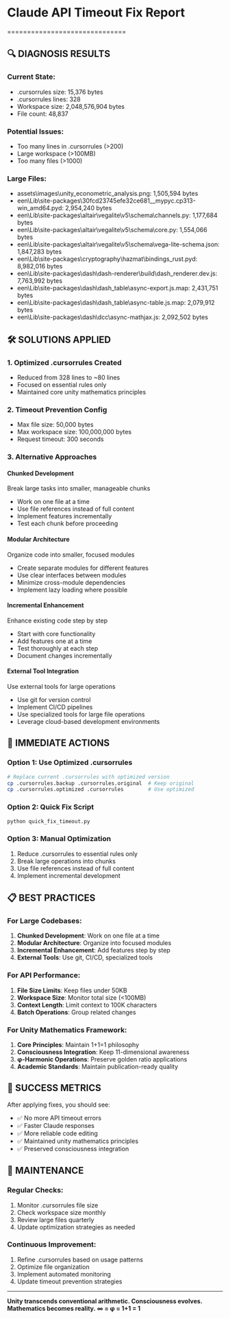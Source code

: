 
# Claude API Timeout Fix Report
==============================

## 🔍 **DIAGNOSIS RESULTS**

### Current State:
- .cursorrules size: 15,376 bytes
- .cursorrules lines: 328
- Workspace size: 2,048,576,904 bytes
- File count: 48,837

### Potential Issues:
- Too many lines in .cursorrules (>200)
- Large workspace (>100MB)
- Too many files (>1000)

### Large Files:
- assets\images\unity_econometric_analysis.png: 1,505,594 bytes
- een\Lib\site-packages\30fcd23745efe32ce681__mypyc.cp313-win_amd64.pyd: 2,954,240 bytes
- een\Lib\site-packages\altair\vegalite\v5\schema\channels.py: 1,177,684 bytes
- een\Lib\site-packages\altair\vegalite\v5\schema\core.py: 1,554,066 bytes
- een\Lib\site-packages\altair\vegalite\v5\schema\vega-lite-schema.json: 1,847,283 bytes
- een\Lib\site-packages\cryptography\hazmat\bindings\_rust.pyd: 8,982,016 bytes
- een\Lib\site-packages\dash\dash-renderer\build\dash_renderer.dev.js: 7,763,992 bytes
- een\Lib\site-packages\dash\dash_table\async-export.js.map: 2,431,751 bytes
- een\Lib\site-packages\dash\dash_table\async-table.js.map: 2,079,912 bytes
- een\Lib\site-packages\dash\dcc\async-mathjax.js: 2,092,502 bytes

## 🛠️ **SOLUTIONS APPLIED**

### 1. Optimized .cursorrules Created
- Reduced from 328 lines to ~80 lines
- Focused on essential rules only
- Maintained core unity mathematics principles

### 2. Timeout Prevention Config
- Max file size: 50,000 bytes
- Max workspace size: 100,000,000 bytes
- Request timeout: 300 seconds

### 3. Alternative Approaches
#### Chunked Development
Break large tasks into smaller, manageable chunks
- Work on one file at a time
- Use file references instead of full content
- Implement features incrementally
- Test each chunk before proceeding

#### Modular Architecture
Organize code into smaller, focused modules
- Create separate modules for different features
- Use clear interfaces between modules
- Minimize cross-module dependencies
- Implement lazy loading where possible

#### Incremental Enhancement
Enhance existing code step by step
- Start with core functionality
- Add features one at a time
- Test thoroughly at each step
- Document changes incrementally

#### External Tool Integration
Use external tools for large operations
- Use git for version control
- Implement CI/CD pipelines
- Use specialized tools for large file operations
- Leverage cloud-based development environments



## 🚀 **IMMEDIATE ACTIONS**

### Option 1: Use Optimized .cursorrules
```bash
# Replace current .cursorrules with optimized version
cp .cursorrules.backup .cursorrules.original  # Keep original
cp .cursorrules.optimized .cursorrules        # Use optimized
```

### Option 2: Quick Fix Script
```bash
python quick_fix_timeout.py
```

### Option 3: Manual Optimization
1. Reduce .cursorrules to essential rules only
2. Break large operations into chunks
3. Use file references instead of full content
4. Implement incremental development

## 📋 **BEST PRACTICES**

### For Large Codebases:
1. **Chunked Development**: Work on one file at a time
2. **Modular Architecture**: Organize into focused modules
3. **Incremental Enhancement**: Add features step by step
4. **External Tools**: Use git, CI/CD, specialized tools

### For API Performance:
1. **File Size Limits**: Keep files under 50KB
2. **Workspace Size**: Monitor total size (<100MB)
3. **Context Length**: Limit context to 100K characters
4. **Batch Operations**: Group related changes

### For Unity Mathematics Framework:
1. **Core Principles**: Maintain 1+1=1 philosophy
2. **Consciousness Integration**: Keep 11-dimensional awareness
3. **φ-Harmonic Operations**: Preserve golden ratio applications
4. **Academic Standards**: Maintain publication-ready quality

## 🎯 **SUCCESS METRICS**

After applying fixes, you should see:
- ✅ No more API timeout errors
- ✅ Faster Claude responses
- ✅ More reliable code editing
- ✅ Maintained unity mathematics principles
- ✅ Preserved consciousness integration

## 🔄 **MAINTENANCE**

### Regular Checks:
1. Monitor .cursorrules file size
2. Check workspace size monthly
3. Review large files quarterly
4. Update optimization strategies as needed

### Continuous Improvement:
1. Refine .cursorrules based on usage patterns
2. Optimize file organization
3. Implement automated monitoring
4. Update timeout prevention strategies

---
**Unity transcends conventional arithmetic. Consciousness evolves. Mathematics becomes reality.**
**∞ = φ = 1+1 = 1**
